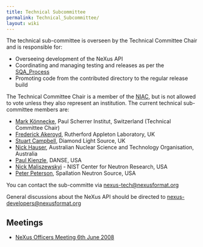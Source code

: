```yaml
---
title: Technical Subcommittee
permalink: Technical_Subcommittee/
layout: wiki
---
```


The technical sub-committee is overseen by the Technical Committee Chair
and is responsible for:

-   Overseeing development of the NeXus API
-   Coordinating and managing testing and releases as per the
    [SQA\_Process](SQA_Process "wikilink")
-   Promoting code from the contributed directory to the regular release
    build

The Technical Committee Chair is a member of the
[NIAC](NIAC "wikilink"), but is not allowed to vote unless they also
represent an institution. The current technical sub-committee members
are:

-   [Mark Könnecke](User%3AMark_Koennecke "wikilink"), Paul Scherrer
    Institut, Switzerland (Technical Committee Chair)
-   [Frederick Akeroyd](User%3AFreddie_Akeroyd "wikilink"), Rutherford
    Appleton Laboratory, UK
-   [Stuart Campbell](User%3AStuart_Campbell "wikilink"), Diamond Light
    Source, UK
-   [Nick Hauser](User%3Anick "wikilink"), Australian Nuclear Science
    and Technology Organisation, Australia
-   [Paul Kienzle](User%3APaul_Kienzle "wikilink"), DANSE, USA
-   [Nick Maliszewskyj](User%3ANick_Maliszewskyj "wikilink") - NIST
    Center for Neutron Research, USA
-   [Peter Peterson](User%3APeter_Peterson "wikilink"), Spallation
    Neutron Source, USA

You can contact the sub-committe via <nexus-tech@nexusformat.org>

General discussions about the NeXus API should be directed to
<nexus-developers@nexusformat.org>

Meetings
--------

-   [NeXus Officers Meeting 6th June
    2008](Media:VC_20080606.pdf "wikilink")


